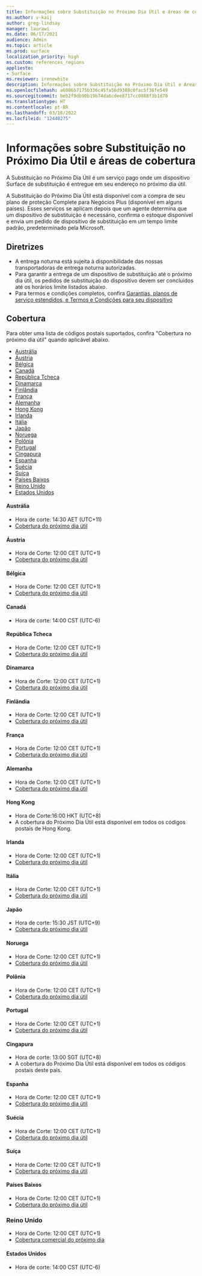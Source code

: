```yaml
---
title: Informações sobre Substituição no Próximo Dia Útil e áreas de cobertura
ms.author: v-kaij
author: greg-lindsay
manager: laurawi
ms.date: 06/17/2021
audience: Admin
ms.topic: article
ms.prod: surface
localization_priority: high
ms.custom: references_regions
appliesto:
- Surface
ms.reviewer: irenewhite
description: Informações sobre Substituição no Próximo Dia Útil e Áreas de Cobertura.
ms.openlocfilehash: a6086b7175b336c45fa56d9388c0fac5f36fe549
ms.sourcegitcommit: beb2f9db90b19b74da6cdee8717cc0888f3b1d70
ms.translationtype: HT
ms.contentlocale: pt-BR
ms.lasthandoff: 03/16/2022
ms.locfileid: "12448275"
---
```

# <a name="next-business-day-replacement-information--coverage-areas"></a>Informações sobre Substituição no Próximo Dia Útil e áreas de cobertura

A Substituição no Próximo Dia Útil é um serviço pago onde um dispositivo Surface de substituição é entregue em seu endereço no próximo dia útil. 

A Substituição do Próximo Dia Útil está disponível com a compra de seu plano de proteção Complete para Negócios Plus (disponível em alguns países). Esses serviços se aplicam depois que um agente determina que um dispositivo de substituição é necessário, confirma o estoque disponível e envia um pedido de dispositivo de substituição em um tempo limite padrão, predeterminado pela Microsoft. 

## <a name="guidelines"></a>Diretrizes

- A entrega noturna está sujeita à disponibilidade das nossas transportadoras de entrega noturna autorizadas.
- Para garantir a entrega de um dispositivo de substituição até o próximo dia útil, os pedidos de substituição do dispositivo devem ser concluídos até os horários limite listados abaixo.
- Para termos e condições completos, confira [Garantias, planos de serviço estendidos, e Termos e Condições para seu dispositivo ](https://support.microsoft.com/topic/warranties-extended-service-plans-and-terms-conditions-for-your-device-eedf7a23-84a7-1a47-480b-0e10503eedf5)

## <a name="coverage"></a>Cobertura

Para obter uma lista de códigos postais suportados, confira "Cobertura no próximo dia útil" quando aplicável abaixo. 

- [Austrália](#australia)
- [Áustria](#austria)
- [Bélgica](#belgium)
- [Canadá](#canada)
- [República Tcheca](#czech-republic)
- [Dinamarca](#denmark)
- [Finlândia](#finland)
- [França](#france)
- [Alemanha](#germany)
- [Hong Kong](#hong-kong)
- [Irlanda](#ireland)
- [Itália](#italy)
- [Japão](#japan)
- [Noruega](#norway)
- [Polônia](#poland)
- [Portugal](#portugal)
- [Cingapura](#singapore)
- [Espanha](#spain)
- [Suécia](#sweden)
- [Suíça](#switzerland)
- [Países Baixos](#the-netherlands)
- [Reino Unido](#united-kingdom)
- [Estados Unidos](#united-states)


#### <a name="australia"></a>Austrália

- Hora de corte: 14:30 AET (UTC+11)
- [Cobertura do próximo dia útil](https://download.microsoft.com/download/2/a/b/2abb0658-6900-440f-96c0-94eb38dcb488/NBD%20Coverage%20-%20Australia%20Post%20Codes%20092421.xlsx)

#### <a name="austria"></a>Áustria

- Hora de Corte: 12:00 CET (UTC+1)
- [Cobertura do próximo dia útil](https://download.microsoft.com/download/5/7/5/575447e3-70c1-468b-a714-22d3cded7a6e/NBD%20Coverage%20-%20Austria%20Post%20Codes%20030321.xlsx)

#### <a name="belgium"></a>Bélgica

- Hora de Corte: 12:00 CET (UTC+1)
- [Cobertura do próximo dia útil](https://download.microsoft.com/download/f/b/9/fb95d99c-1403-4ecf-bbde-0bab2af2c2ce/NBD%20Coverage%20-%20Belgium%20Post%20Codes%20030321.xlsx)

#### <a name="canada"></a>Canadá

- Hora de corte: 14:00 CST (UTC-6)

#### <a name="czech-republic"></a>República Tcheca

- Hora de Corte: 12:00 CET (UTC+1)
- [Cobertura do próximo dia útil](https://download.microsoft.com/download/9/2/6/926014cb-38b2-4270-b841-d3dc56f6e341/NBD%20Coverage%20-%20Czech%20Republic%20Post%20Codes%20042821.xlsx)

#### <a name="denmark"></a>Dinamarca 

- Hora de Corte: 12:00 CET (UTC+1) 
- [Cobertura do próximo dia útil](https://download.microsoft.com/download/9/e/6/9e6b4db6-b9f6-412e-a296-a10b5bc6e591/NBD%20Coverage%20-%20Denmark%20Post%20Codes%20030321.xlsx)

#### <a name="finland"></a>Finlândia

- Hora de Corte: 12:00 CET (UTC+1)
- [Cobertura do próximo dia útil](https://download.microsoft.com/download/b/d/d/bddd01a3-6f8e-4bd2-9549-4dbf0a5aee86/NBD%20Coverage%20-%20Finland%20Post%20Codes%20030321.xlsx)

#### <a name="france"></a>França

- Hora de Corte: 12:00 CET (UTC+1)
- [Cobertura do próximo dia útil](https://download.microsoft.com/download/7/b/0/7b0fa1bb-4c75-474a-83be-6d55e0fa719f/NBD%20Coverage%20-%20France%20Postal%20Codes%20042821.xlsx)

#### <a name="germany"></a>Alemanha

- Hora de Corte: 12:00 CET (UTC+1)
- [Cobertura do próximo dia útil](https://download.microsoft.com/download/d/4/f/d4f6c11f-ada2-4400-b502-2e722644427b/NBD%20Coverage%20-%20Germany%20Post%20Codes%20042821.xlsx)

#### <a name="hong-kong"></a>Hong Kong

- Hora de Corte:16:00 HKT (UTC+8) 
- A cobertura do Próximo Dia Útil está disponível em todos os códigos postais de Hong Kong.

#### <a name="ireland"></a>Irlanda

- Hora de Corte: 12:00 CET (UTC+1)
- [Cobertura do próximo dia útil](https://download.microsoft.com/download/d/6/f/d6f05276-3657-49d3-8871-a2e445b686ef/NBD%20Coverage%20-%20Ireland%20Post%20Codes%20030321.xlsx)

#### <a name="italy"></a>Itália

- Hora de Corte: 12:00 CET (UTC+1)
- [Cobertura do próximo dia útil](https://download.microsoft.com/download/6/9/a/69a57c96-f4ce-4f93-a99a-2469ed737351/NBD%20Coverage%20-%20Italy%20Post%20Codes%20030321.xlsx)

#### <a name="japan"></a>Japão

- Hora de corte: 15:30 JST (UTC+9)
- [Cobertura do próximo dia útil](https://download.microsoft.com/download/c/7/8/c781a035-19f7-4563-9dd9-e8c5f3713342/NBD%20Coverage%20-%20Japan%20Post%20Codes%20060121.xlsx)

#### <a name="norway"></a>Noruega

- Hora de Corte: 12:00 CET (UTC+1)
- [Cobertura do próximo dia útil](https://download.microsoft.com/download/2/8/0/2803e50f-b7fb-431a-9eb9-efba7fb32260/NBD%20Coverage%20-%20Norway%20Post%20Codes%20032521.xlsx)

#### <a name="poland"></a>Polônia

- Hora de Corte: 12:00 CET (UTC+1)
- [Cobertura do próximo dia útil](https://download.microsoft.com/download/f/e/8/fe8b9b43-5f72-4cf1-971d-78dd46f8ea1c/NBD%20Coverage%20-%20Poland%20Post%20Codes%20042821.xlsx
)

#### <a name="portugal"></a>Portugal

- Hora de Corte: 12:00 CET (UTC+1)
- [Cobertura do próximo dia útil](https://download.microsoft.com/download/5/1/4/5146ceeb-651c-4b10-afeb-ea1abb733e33/NBD%20Coverage%20-%20Portugal%20Post%20Codes%20030321.xlsx)

#### <a name="singapore"></a>Cingapura

- Hora de corte: 13:00 SGT (UTC+8)
- A cobertura do Próximo Dia Útil está disponível em todos os códigos postais deste país.

#### <a name="spain"></a>Espanha

- Hora de Corte: 12:00 CET (UTC+1)
- [Cobertura do próximo dia útil](https://download.microsoft.com/download/6/1/d/61da1e35-e17e-4a67-ab81-27cf7a21f91b/NBD%20Coverage%20-%20Spain%20Post%20Codes%20030321.xlsx)

#### <a name="sweden"></a>Suécia

- Hora de Corte: 12:00 CET (UTC+1)
- [Cobertura do próximo dia útil](https://download.microsoft.com/download/3/c/8/3c8a0591-2ee9-4742-835f-86b8c79b986f/NBD%20Coverage%20-%20Sweden%20Post%20Codes%20030321.xlsx)

#### <a name="switzerland"></a>Suíça

- Hora de Corte: 12:00 CET (UTC+1)
- [Cobertura do próximo dia útil](https://download.microsoft.com/download/e/6/9/e69789ca-4617-4b23-afb2-09529f320de3/NBD%20Coverage%20-%20Switzerland%20Post%20Codes%20030321%20update.xlsx)

#### <a name="the-netherlands"></a>Países Baixos

- Hora de Corte: 12:00 CET (UTC+1)
- [Cobertura do próximo dia útil](https://download.microsoft.com/download/6/3/f/63f2ff4c-3b8f-465e-9498-0878f7ba70f3/NBD%20Coverage%20-%20Netherlands%20Post%20Codes%20042821.xlsx)

### <a name="united-kingdom"></a>Reino Unido

- Hora de Corte: 12:00 CET (UTC+1)
- [Cobertura comercial do próximo dia](https://download.microsoft.com/download/a/4/8/a48a3872-f5de-43ac-8a24-564228b9b3bf/NBD%20Coverage%20UK%20Post%20Codes%20022222.xlsx)

#### <a name="united-states"></a>Estados Unidos 

- Hora de corte: 14:00 CST (UTC-6)
